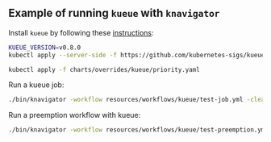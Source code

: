 ## Example of running `kueue` with `knavigator`

Install `kueue` by following these [instructions](https://kueue.sigs.k8s.io/docs/installation/):

```bash
KUEUE_VERSION=v0.8.0
kubectl apply --server-side -f https://github.com/kubernetes-sigs/kueue/releases/download/${KUEUE_VERSION}/manifests.yaml

kubectl apply -f charts/overrides/kueue/priority.yaml
```

Run a kueue job: 
```bash
./bin/knavigator -workflow resources/workflows/kueue/test-job.yml -cleanup
```

Run a preemption workflow with kueue: 
```bash
./bin/knavigator -workflow resources/workflows/kueue/test-preemption.yml -cleanup
```
